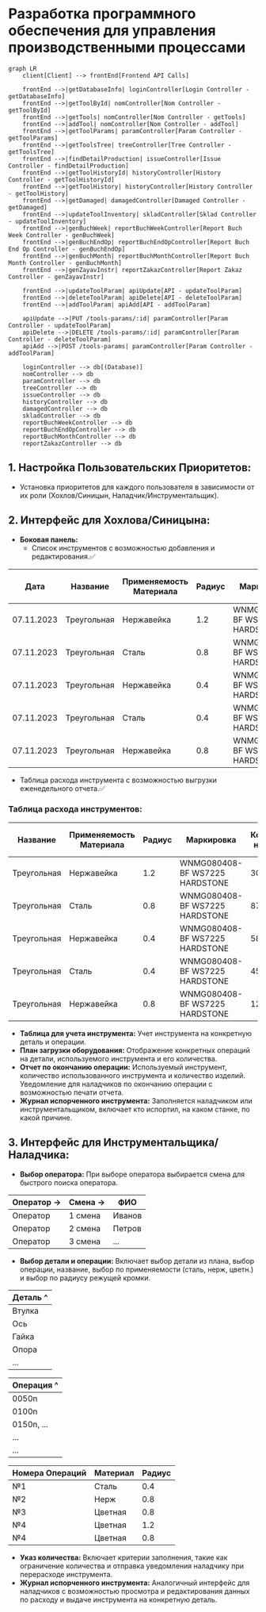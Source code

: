 # Разработка программного обеспечения для управления производственными процессами

```mermaid
graph LR
    client[Client] --> frontEnd[Frontend API Calls]

    frontEnd -->|getDatabaseInfo| loginController[Login Controller - getDatabaseInfo]
    frontEnd -->|getToolById| nomController[Nom Controller - getToolById]
    frontEnd -->|getTools| nomController[Nom Controller - getTools]
    frontEnd -->|addTool| nomController[Nom Controller - addTool]
    frontEnd -->|getToolParams| paramController[Param Controller - getToolParams]
    frontEnd -->|getToolsTree| treeController[Tree Controller - getToolsTree]
    frontEnd -->|findDetailProduction| issueController[Issue Controller - findDetailProduction]
    frontEnd -->|getToolHistoryId| historyController[History Controller - getToolHistoryId]
    frontEnd -->|getToolHistory| historyController[History Controller - getToolHistory]
    frontEnd -->|getDamaged| damagedController[Damaged Controller - getDamaged]
    frontEnd -->|updateToolInventory| skladController[Sklad Controller - updateToolInventory]
    frontEnd -->|genBuchWeek| reportBuchWeekController[Report Buch Week Controller - genBuchWeek]
    frontEnd -->|genBuchEndOp| reportBuchEndOpController[Report Buch End Op Controller - genBuchEndOp]
    frontEnd -->|genBuchMonth| reportBuchMonthController[Report Buch Month Controller - genBuchMonth]
    frontEnd -->|genZayavInstr| reportZakazController[Report Zakaz Controller - genZayavInstr]

    frontEnd -->|updateToolParam| apiUpdate[API - updateToolParam]
    frontEnd -->|deleteToolParam| apiDelete[API - deleteToolParam]
    frontEnd -->|addToolParam| apiAdd[API - addToolParam]

    apiUpdate -->|PUT /tools-params/:id| paramController[Param Controller - updateToolParam]
    apiDelete -->|DELETE /tools-params/:id| paramController[Param Controller - deleteToolParam]
    apiAdd -->|POST /tools-params| paramController[Param Controller - addToolParam]

    loginController --> db[(Database)]
    nomController --> db
    paramController --> db
    treeController --> db
    issueController --> db
    historyController --> db
    damagedController --> db
    skladController --> db
    reportBuchWeekController --> db
    reportBuchEndOpController --> db
    reportBuchMonthController --> db
    reportZakazController --> db

```

## 1. **Настройка Пользовательских Приоритетов:**

- Установка приоритетов для каждого пользователя в зависимости от их роли (Хохлов/Синицын, Наладчик/Инструментальщик).

## 2. **Интерфейс для Хохлова/Синицына:**

- **Боковая панель:**
    - Список инструментов с возможностью добавления и редактирования.✅

| Дата       | Название    | Применяемость Материала | Радиус | Маркировка                     | Количество на Складе | Нормативный Запас на Неделю | Заказ |
|------------|-------------|-------------------------|--------|--------------------------------|----------------------|-----------------------------|-------|
| 07.11.2023 | Треугольная | Нержавейка              | 1.2    | WNMG080408-BF WS7225 HARDSTONE | 30                   | 30                          | 25    |
| 07.11.2023 | Треугольная | Сталь                   | 0.8    | WNMG080408-BF WS7225 HARDSTONE | 87                   | 30                          | 34    |
| 07.11.2023 | Треугольная | Нержавейка              | 0.4    | WNMG080408-BF WS7225 HARDSTONE | 58                   | 30                          | 45    |
| 07.11.2023 | Треугольная | Сталь                   | 0.4    | WNMG080408-BF WS7225 HARDSTONE | 45                   | 30                          | 17    |
| 07.11.2023 | Треугольная | Нержавейка              | 0.8    | WNMG080408-BF WS7225 HARDSTONE | 12                   | 30                          | 27    |

- Таблица расхода инструмента с возможностью выгрузки еженедельного отчета.✅

### Таблица расхода инструментов:

| Название    | Применяемость Материала | Радиус | Маркировка                     | Количество на Складе | Нормативный Запас на Неделю | Заказ |
|-------------|-------------------------|--------|--------------------------------|----------------------|-----------------------------|-------|
| Треугольная | Нержавейка              | 1.2    | WNMG080408-BF WS7225 HARDSTONE | 30                   | 30                          | 25    |
| Треугольная | Сталь                   | 0.8    | WNMG080408-BF WS7225 HARDSTONE | 87                   | 30                          | 34    |
| Треугольная | Нержавейка              | 0.4    | WNMG080408-BF WS7225 HARDSTONE | 58                   | 30                          | 45    |
| Треугольная | Сталь                   | 0.4    | WNMG080408-BF WS7225 HARDSTONE | 45                   | 30                          | 17    |
| Треугольная | Нержавейка              | 0.8    | WNMG080408-BF WS7225 HARDSTONE | 12                   | 30                          | 27    |

- **Таблица для учета инструмента:** Учет инструмента на конкретную деталь и операции.
- **План загрузки оборудования:** Отображение конкретных операций на детали, используемого инструмента и его количества.
- **Отчет по окончанию операции:** Используемый инструмент, количество использованного инструмента и количество изделий.
  Уведомление для наладчиков по окончанию операции с возможностью печати отчета.
- **Журнал испорченного инструмента:** Заполняется наладчиком или инструментальщиком, включает кто испортил, на каком
  станке, по какой причине.

## 3. **Интерфейс для Инструментальщика/Наладчика:**

- **Выбор оператора:** При выборе оператора выбирается смена для быстрого поиска оператора.

| Оператор -> | Смена -> | ФИО    |
|-------------|----------|--------|
| Оператор    | 1 смена  | Иванов |
| Оператор    | 2 смена  | Петров |
| Оператор    | 3 смена  | ...    |

- **Выбор детали и операции:** Включает выбор детали из плана, выбор операции, название, выбор по применяемости (сталь,
  нерж, цветн.) и выбор по радиусу режущей кромки.

| Деталь ^ |
|----------|
| Втулка   |
| Ось      |
| Гайка    |
| Опора    |
| ...      |

| Операция ^ |
|------------|
| 0050n      |
| 0100n      |
| 0150n, ... |
| ...        |
| ...        |

| Номера Операций | Материал | Радиус |
|-----------------|----------|--------|
| №1              | Сталь    | 0.4    |
| №2              | Нерж     | 0.8    |
| №3              | Цветная  | 0.8    |
| №4              | Цветная  | 1.2    |
| №4              | Цветная  | 0.8    |

- **Указ количества:** Включает критерии заполнения, такие как ограничение количества и отправка уведомления наладчику
  при перерасходе инструмента.
- **Журнал испорченного инструмента:** Аналогичный интерфейс для наладчиков с возможностью просмотра и редактирования
  данных по расходу и выдаче инструмента на конкретную деталь.
